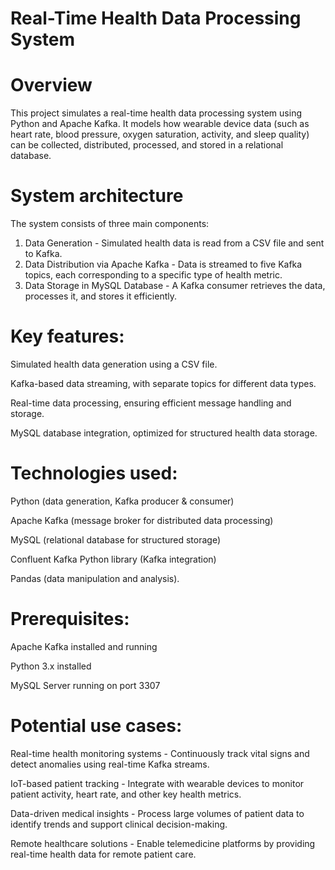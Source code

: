 #  Real-Time Health Data Processing System

# Overview

This project simulates a real-time health data processing system using Python and Apache Kafka. It models how wearable device data (such as heart rate, blood pressure, oxygen saturation, activity, and sleep quality) can be collected, distributed, processed, and stored in a relational database.

# System architecture

The system consists of three main components:
1. Data Generation - Simulated health data is read from a CSV file and sent to Kafka.
2. Data Distribution via Apache Kafka - Data is streamed to five Kafka topics, each corresponding to a specific type of health metric.
3. Data Storage in MySQL Database - A Kafka consumer retrieves the data, processes it, and stores it efficiently.

# Key features:

 Simulated health data generation using a CSV file.

 Kafka-based data streaming, with separate topics for different data types.

 Real-time data processing, ensuring efficient message handling and storage.

 MySQL database integration, optimized for structured health data storage.


# Technologies used:

 Python (data generation, Kafka producer & consumer)

 Apache Kafka (message broker for distributed data processing)

 MySQL (relational database for structured storage)

 Confluent Kafka Python library (Kafka integration)

 Pandas (data manipulation and analysis).



# Prerequisites:

 Apache Kafka installed and running

 Python 3.x installed

 MySQL Server running on port 3307


# Potential use cases:

 Real-time health monitoring systems - Continuously track vital signs and detect anomalies using real-time Kafka streams.

 IoT-based patient tracking - Integrate with wearable devices to monitor patient activity, heart rate, and other key health metrics.

 Data-driven medical insights - Process large volumes of patient data to identify trends and support clinical decision-making.

 Remote healthcare solutions - Enable telemedicine platforms by providing real-time health data for remote patient care.
